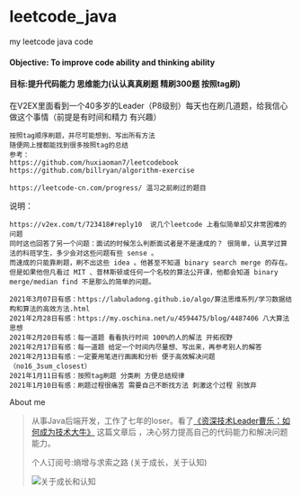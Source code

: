 # leetcode_java
my leetcode java code

#### Objective: To improve code ability and thinking ability
#### 目标:提升代码能力 思维能力(认认真真刷题 精刷300题 按照tag刷)
在V2EX里面看到一个40多岁的Leader（P8级别）每天也在刷几道题，给我信心做这个事情（前提是有时间和精力 有兴趣）
```
按照tag顺序刷题，并尽可能想到、写出所有方法
随便网上搜都能找到很多按照tag的总结
参考：
https://github.com/huxiaoman7/leetcodebook
https://github.com/billryan/algorithm-exercise

https://leetcode-cn.com/progress/ 温习之前刷过的题目
```

说明：
```
https://v2ex.com/t/723418#reply10  说几个leetcode 上看似简单却又非常困难的问题
同时这也回答了另一个问题：面试的时候怎么判断面试者是不是速成的？ 很简单，认真学过算法的科班学生，多少会对这些问题有些 sense 。
而速成的只能靠刷题，刷不出这些 idea 。他甚至不知道 binary search merge 的存在。
但是如果他但凡看过 MIT 、普林斯顿或任何一个名校的算法公开课，他都会知道 binary merge/median find 不是那么的简单的问题。

2021年3月07日有感：https://labuladong.github.io/algo/算法思维系列/学习数据结构和算法的高效方法.html
2021年2月28日有感：https://my.oschina.net/u/4594475/blog/4487406 八大算法思想 
2021年2月20日有感：每一道题 看看执行时间 100%的人的解法 开拓视野
2021年2月17日有感：每一道题 给定一个时间内尽量想、写出来，再参考别人的解答
2021年2月13日有感：一定要用笔进行画画和分析 便于高效解决问题 （no16_3sum_closest）
2021年1月11日有感：按照tag刷题 分类刷 方便总结规律
2021年1月10日有感：刷题过程很痛苦 需要自己不断找方法 刺激这个过程 别放弃
```

About me
> 从事Java后端开发，工作了七年的loser。看了[《资深技术Leader曹乐：如何成为技术大牛》](https://mp.weixin.qq.com/s/PpesrPQ6y0s1gtLOC3jeAQ) 这篇文章后 ，决心努力提高自己的代码能力和解决问题能力。
>
> 个人订阅号:熵增与求索之路 (关于成长，关于认知)
>
>![关于成长和认知](https://static01.imgkr.com/temp/6b84a41bd5e54585876f33e9baffc7b7.jpg)
